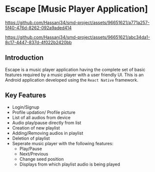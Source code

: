 # Escape [Music Player Application]



https://github.com/Hassanj34/smd-project/assets/96651621/a771a257-5f40-476d-8262-092a9aded414



https://github.com/Hassanj34/smd-project/assets/96651621/abc34da1-8c17-4447-837d-4f022b2420bb



## Introduction
Escape is a music player application having the complete set of basic features required by a music player with a user friendly UI.
This is an Android application developed using the `React Native` framework.

## Key Features
* Login/Signup
* Profile updation/ Profile picture
* List of all audios from device
* Audio play/pause directly from list
* Creation of new playlist
* Adding/Removing audios in playlist
* Deletion of playlist
* Seperate music player with the following features:
  * Play/Pause
  * Next/Previous
  * Change seed position
  * Displays from which playlist audio is being played
 
